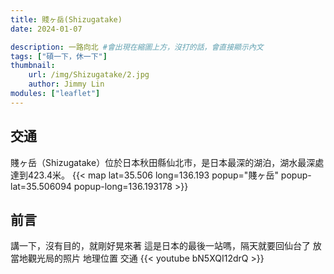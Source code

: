 ```yaml
---
title: 賤ヶ岳(Shizugatake)
date: 2024-01-07

description: 一路向北 #會出現在縮圖上方，沒打的話，會直接顯示內文
tags: ["碩一下，休一下"]
thumbnail:
    url: /img/Shizugatake/2.jpg
    author: Jimmy Lin
modules: ["leaflet"]
---
```


## 交通

賤ヶ岳（Shizugatake）位於日本秋田縣仙北市，是日本最深的湖泊，湖水最深處達到423.4米。
{{< map lat=35.506 long=136.193 popup="賤ヶ岳" popup-lat=35.506094 popup-long=136.193178 >}}

## 前言

講一下，沒有目的，就剛好晃來著
這是日本的最後一站嗎，隔天就要回仙台了
放當地觀光局的照片
地理位置
交通
{{< youtube bN5XQI12drQ >}}
